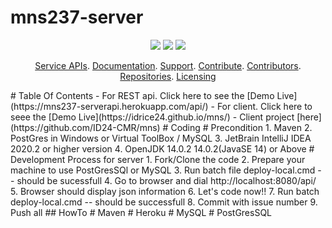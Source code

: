 # mns237-server
<p align="center">
	<a href="https://github.com/ID24-CMR/mns237-server/issues" title="Open Issues"><img src="https://img.shields.io/github/issues/ID24-CMR/mns237-server?style=flat-square"></a>
	<a href="https://app.circleci.com/pipelines/github/ID24-CMR/mns237-server" title="Circleci"><img src="https://img.shields.io/circleci/build/github/ID24-CMR/mns237-server?color=green&logo=red&style=flat-square?style=flat-square"></a>
  <a href="https://github.com/ID24-CMR/mns237-server/blob/mns237/LICENSE" title="License"><img src="https://img.shields.io/github/license/ID24-CMR/mns237-serve?style=flat-square"
  	></a>
</p>
<p align="center">
	<a href="#service-apis">Service APIs</a>.
	<a href="#documentation">Documentation</a>.
	<a href="#support-and-feedback">Support</a>.
	<a href="#how-to-contribute">Contribute</a>.
	<a href="#contributors">Contributors</a>.
	<a href="#repositories">Repositories</a>.
	<a href="#liecensing">Licensing</a>
</p>
# Table Of Contents
- For REST api. Click here to see the [Demo Live](https://mns237-serverapi.herokuapp.com/api/)
- For client. Click here to seee the [Demo Live](https://idrice24.github.io/mns/)  
- Client project [here](https://github.com/ID24-CMR/mns)
# Coding
# Precondition
	1. Maven
	2. PostGres in Windows or Virtual ToolBox / MySQL
	3. JetBrain IntelliJ IDEA 2020.2 or higher version
	4. OpenJDK 14.0.2 14.0.2(JavaSE 14) or Above
# Development Process for server
	1. Fork/Clone the code
	2. Prepare your machine to use PostGresSQl or MySQL
	3. Run batch file deploy-local.cmd -- should be sucessfull
	4. Go to browser and dial http://localhost:8080/api/
	5. Browser should display json information
	6. Let's code now!!
	7. Run batch deploy-local.cmd -- should be successfull
	8. Commit with issue number
	9. Push all
## HowTo
# Maven
# Heroku
# MySQL
# PostGresSQL